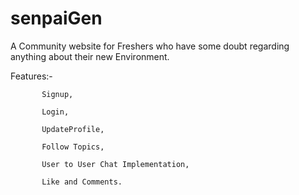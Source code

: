 # senpaiGen

A Community website for Freshers who have some doubt regarding anything about their new Environment.

Features:-

           Signup,

           Login,
           
           UpdateProfile,
           
           Follow Topics,
           
           User to User Chat Implementation,
           
           Like and Comments.

